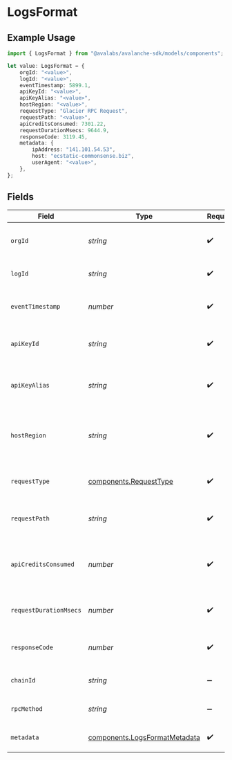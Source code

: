 # LogsFormat

## Example Usage

```typescript
import { LogsFormat } from "@avalabs/avalanche-sdk/models/components";

let value: LogsFormat = {
    orgId: "<value>",
    logId: "<value>",
    eventTimestamp: 5899.1,
    apiKeyId: "<value>",
    apiKeyAlias: "<value>",
    hostRegion: "<value>",
    requestType: "Glacier RPC Request",
    requestPath: "<value>",
    apiCreditsConsumed: 7301.22,
    requestDurationMsecs: 9644.9,
    responseCode: 3119.45,
    metadata: {
        ipAddress: "141.101.54.53",
        host: "ecstatic-commonsense.biz",
        userAgent: "<value>",
    },
};
```

## Fields

| Field                                                                          | Type                                                                           | Required                                                                       | Description                                                                    |
| ------------------------------------------------------------------------------ | ------------------------------------------------------------------------------ | ------------------------------------------------------------------------------ | ------------------------------------------------------------------------------ |
| `orgId`                                                                        | *string*                                                                       | :heavy_check_mark:                                                             | The organization id of the request.                                            |
| `logId`                                                                        | *string*                                                                       | :heavy_check_mark:                                                             | The unique log id of the request.                                              |
| `eventTimestamp`                                                               | *number*                                                                       | :heavy_check_mark:                                                             | The timestamp of the request.                                                  |
| `apiKeyId`                                                                     | *string*                                                                       | :heavy_check_mark:                                                             | The apiKey used to make the request.                                           |
| `apiKeyAlias`                                                                  | *string*                                                                       | :heavy_check_mark:                                                             | The alias of the apiKey used to make the request.                              |
| `hostRegion`                                                                   | *string*                                                                       | :heavy_check_mark:                                                             | The region of the host for the request made by the client.                     |
| `requestType`                                                                  | [components.RequestType](../../models/components/requesttype.md)               | :heavy_check_mark:                                                             | The type of request made by the client.                                        |
| `requestPath`                                                                  | *string*                                                                       | :heavy_check_mark:                                                             | The path of the request made by the client.                                    |
| `apiCreditsConsumed`                                                           | *number*                                                                       | :heavy_check_mark:                                                             | The number of API credits consumed by the request.                             |
| `requestDurationMsecs`                                                         | *number*                                                                       | :heavy_check_mark:                                                             | The duration of the request in milliseconds.                                   |
| `responseCode`                                                                 | *number*                                                                       | :heavy_check_mark:                                                             | The response code of the request.                                              |
| `chainId`                                                                      | *string*                                                                       | :heavy_minus_sign:                                                             | The chain id of the request.                                                   |
| `rpcMethod`                                                                    | *string*                                                                       | :heavy_minus_sign:                                                             | The rpc method of the request.                                                 |
| `metadata`                                                                     | [components.LogsFormatMetadata](../../models/components/logsformatmetadata.md) | :heavy_check_mark:                                                             | The metadata of the request.                                                   |